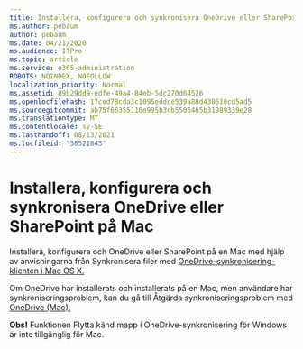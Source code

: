 ```yaml
---
title: Installera, konfigurera och synkronisera OneDrive eller SharePoint på Mac
ms.author: pebaum
author: pebaum
ms.date: 04/21/2020
ms.audience: ITPro
ms.topic: article
ms.service: o365-administration
ROBOTS: NOINDEX, NOFOLLOW
localization_priority: Normal
ms.assetid: 89b29dd9-edfe-49a4-84eb-5dc270d64526
ms.openlocfilehash: 17ced78cda3c1095eddce539a88d430610cd5ad5
ms.sourcegitcommit: ab75f66355116e995b3cb5505465b31989339e28
ms.translationtype: MT
ms.contentlocale: sv-SE
ms.lasthandoff: 08/13/2021
ms.locfileid: "58321843"
---
```

# <a name="install-setup-and-sync-onedrive-or-sharepoint-files-on-mac"></a>Installera, konfigurera och synkronisera OneDrive eller SharePoint på Mac 

Installera, konfigurera och OneDrive eller SharePoint på en Mac med hjälp av anvisningarna från Synkronisera filer med [OneDrive-synkronisering-klienten i Mac OS X.](https://support.office.com/article/sync-files-with-the-onedrive-sync-client-on-mac-os-x-d11b9f29-00bb-4172-be39-997da46f913f)

Om OneDrive har installerats och installerats på en Mac, men användare har synkroniseringsproblem, kan du gå till Åtgärda synkroniseringsproblem med [OneDrive (Mac).](https://support.office.com/article/fix-onedrive-sync-problems-on-a-mac-af3012d7-13ec-4ac9-bbb1-ebcd2a0cd756)

**Obs!** Funktionen Flytta känd mapp i OneDrive-synkronisering för Windows är inte tillgänglig för Mac.




